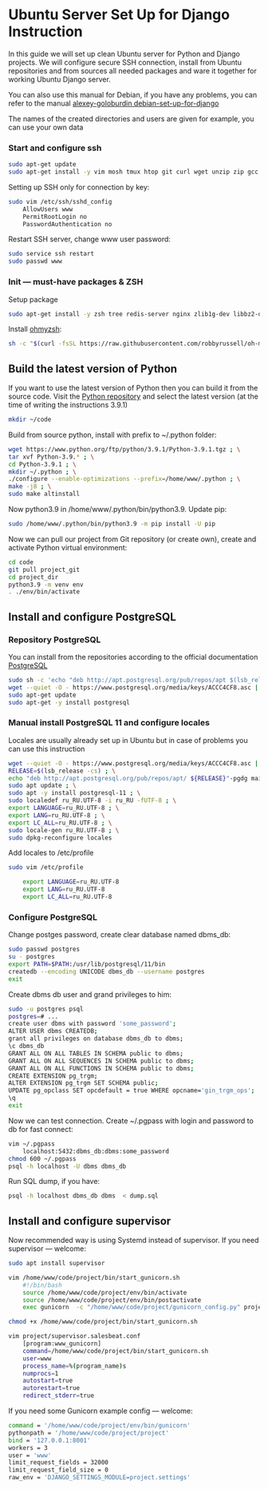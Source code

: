 # Ubuntu Server Set Up for Django Instruction

In this guide we will set up clean Ubuntu server for Python and Django projects. We will configure secure SSH connection, install from Ubuntu repositories and from sources all needed packages and ware it together for working Ubuntu Django server.

You can also use this manual for Debian, if you have any problems, you can refer to the manual [alexey-goloburdin debian-set-up-for-django](https://github.com/alexey-goloburdin/debian-set-up-for-django)

The names of the created directories and users are given for example, you can use your own data

### Start and configure ssh
```sh
sudo apt-get update
sudo apt-get install -y vim mosh tmux htop git curl wget unzip zip gcc build-essential make
```

Setting up SSH only for connection by key:
```sh
sudo vim /etc/ssh/sshd_config
    AllowUsers www
    PermitRootLogin no
    PasswordAuthentication no
```

Restart SSH server, change www user password:
```sh
sudo service ssh restart
sudo passwd www
```

### Init — must-have packages & ZSH

Setup package
```sh
sudo apt-get install -y zsh tree redis-server nginx zlib1g-dev libbz2-dev libreadline-dev llvm libncurses5-dev libncursesw5-dev xz-utils tk-dev liblzma-dev python3-dev python3-lxml libxslt-dev python3-libxml2 libffi-dev libssl-dev python3-dev gnumeric libsqlite3-dev libpq-dev libxml2-dev libxslt1-dev libjpeg-dev libfreetype6-dev libcurl4-openssl-dev supervisor
```

Install [ohmyzsh](https://github.com/ohmyzsh/ohmyzsh):
```sh
sh -c "$(curl -fsSL https://raw.githubusercontent.com/robbyrussell/oh-my-zsh/master/tools/install.sh)"
```

## Build the latest version of Python
If you want to use the latest version of Python then you can build it from the source code.
Visit the [Python repository](https://www.python.org/ftp/python/) and select the latest version (at the time of writing the instructions 3.9.1)
```sh
mkdir ~/code
```
Build from source python, install with prefix to ~/.python folder:
```sh
wget https://www.python.org/ftp/python/3.9.1/Python-3.9.1.tgz ; \
tar xvf Python-3.9.* ; \
cd Python-3.9.1 ; \
mkdir ~/.python ; \
./configure --enable-optimizations --prefix=/home/www/.python ; \
make -j8 ; \
sudo make altinstall
```

Now python3.9 in /home/www/.python/bin/python3.9. Update pip:
```sh
sudo /home/www/.python/bin/python3.9 -m pip install -U pip
```

Now we can pull our project from Git repository (or create own), create and activate Python virtual environment:
```sh
cd code
git pull project_git
cd project_dir
python3.9 -m venv env
. ./env/bin/activate
```

## Install and configure PostgreSQL

### Repository PostgreSQL
You can install from the repositories according to the official documentation [PostgreSQL](https://www.postgresql.org/download/linux/ubuntu/)
```sh
sudo sh -c 'echo "deb http://apt.postgresql.org/pub/repos/apt $(lsb_release -cs)-pgdg main" > /etc/apt/sources.list.d/pgdg.list'
wget --quiet -O - https://www.postgresql.org/media/keys/ACCC4CF8.asc | sudo apt-key add -
sudo apt-get update
sudo apt-get -y install postgresql
```

### Manual install PostgreSQL 11 and configure locales
Locales are usually already set up in Ubuntu but in case of problems you can use this instruction
```sh
wget --quiet -O - https://www.postgresql.org/media/keys/ACCC4CF8.asc | sudo apt-key add - ; \
RELEASE=$(lsb_release -cs) ; \
echo "deb http://apt.postgresql.org/pub/repos/apt/ ${RELEASE}"-pgdg main | sudo tee  /etc/apt/sources.list.d/pgdg.list ; \
sudo apt update ; \
sudo apt -y install postgresql-11 ; \
sudo localedef ru_RU.UTF-8 -i ru_RU -fUTF-8 ; \
export LANGUAGE=ru_RU.UTF-8 ; \
export LANG=ru_RU.UTF-8 ; \
export LC_ALL=ru_RU.UTF-8 ; \
sudo locale-gen ru_RU.UTF-8 ; \
sudo dpkg-reconfigure locales
```

Add locales to /etc/profile
```sh
sudo vim /etc/profile

    export LANGUAGE=ru_RU.UTF-8
    export LANG=ru_RU.UTF-8
    export LC_ALL=ru_RU.UTF-8
```

### Configure PostgreSQL
Change postges password, create clear database named dbms_db:
```sh
sudo passwd postgres
su - postgres
export PATH=$PATH:/usr/lib/postgresql/11/bin
createdb --encoding UNICODE dbms_db --username postgres
exit
```

Create dbms db user and grand privileges to him:
```sh
sudo -u postgres psql
postgres=# ...
create user dbms with password 'some_password';
ALTER USER dbms CREATEDB;
grant all privileges on database dbms_db to dbms;
\c dbms_db
GRANT ALL ON ALL TABLES IN SCHEMA public to dbms;
GRANT ALL ON ALL SEQUENCES IN SCHEMA public to dbms;
GRANT ALL ON ALL FUNCTIONS IN SCHEMA public to dbms;
CREATE EXTENSION pg_trgm;
ALTER EXTENSION pg_trgm SET SCHEMA public;
UPDATE pg_opclass SET opcdefault = true WHERE opcname='gin_trgm_ops';
\q
exit
```

Now we can test connection. Create ~/.pgpass with login and password to db for fast connect:
```sh
vim ~/.pgpass
	localhost:5432:dbms_db:dbms:some_password
chmod 600 ~/.pgpass
psql -h localhost -U dbms dbms_db
```

Run SQL dump, if you have:
```sh
psql -h localhost dbms_db dbms  < dump.sql
```

## Install and configure supervisor

Now recommended way is using Systemd instead of supervisor. If you need supervisor — welcome:
```sh
sudo apt install supervisor

vim /home/www/code/project/bin/start_gunicorn.sh
	#!/bin/bash
	source /home/www/code/project/env/bin/activate
	source /home/www/code/project/env/bin/postactivate
	exec gunicorn  -c "/home/www/code/project/gunicorn_config.py" project.wsgi

chmod +x /home/www/code/project/bin/start_gunicorn.sh

vim project/supervisor.salesbeat.conf
	[program:www_gunicorn]
	command=/home/www/code/project/bin/start_gunicorn.sh
	user=www
	process_name=%(program_name)s
	numprocs=1
	autostart=true
	autorestart=true
	redirect_stderr=true
```

If you need some Gunicorn example config — welcome:
```sh
command = '/home/www/code/project/env/bin/gunicorn'
pythonpath = '/home/www/code/project/project'
bind = '127.0.0.1:8001'
workers = 3
user = 'www'
limit_request_fields = 32000
limit_request_field_size = 0
raw_env = 'DJANGO_SETTINGS_MODULE=project.settings'
```